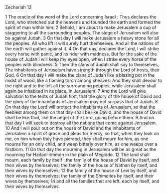 Zechariah 12

1	The oracle of the word of the Lord concerning Israel : Thus declares the Lord, who stretched out the heavens and founded the earth and formed the spirit of man within him:
2	Behold, I am about to make Jerusalem a cup of staggering to all the surrounding peoples. The siege of Jerusalem will also be against Judah.
3	On that day I will make Jerusalem a heavy stone for all the peoples. All who lift it will surely hurt themselves. And all the nations of the earth will gather against it.
4	On that day, declares the Lord, I will strike every horse with panic, and its rider with madness. But for the sake of the house of Judah I will keep my eyes open, when I strike every horse of the peoples with blindness.
5	Then the clans of Judah shall say to themselves, The inhabitants of Jerusalem have strength through the Lord of hosts, their God.
6	On that day I will make the clans of Judah like a blazing pot in the midst of wood, like a flaming torch among sheaves. And they shall devour to the right and to the left all the surrounding peoples, while Jerusalem shall again be inhabited in its place, in Jerusalem.
7	And the Lord will give salvation to the tents of Judah first, that the glory of the house of David and the glory of the inhabitants of Jerusalem may not surpass that of Judah.
8	On that day the Lord will protect the inhabitants of Jerusalem, so that the feeblest among them on that day shall be like David, and the house of David shall be like God, like the angel of the Lord, going before them.
9	And on that day I will seek to destroy all the nations that come against Jerusalem.
10	And I will pour out on the house of David and the inhabitants of Jerusalem a spirit of grace and pleas for mercy, so that, when they look on me, on him whom they have pierced, they shall mourn for him, as one mourns for an only child, and weep bitterly over him, as one weeps over a firstborn.
11	On that day the mourning in Jerusalem will be as great as the mourning for Hadad-rimmon in the plain of Megiddo.
12	The land shall mourn, each family by itself : the family of the house of David by itself, and their wives by themselves; the family of the house of Nathan by itself, and their wives by themselves;
13	the family of the house of Levi by itself, and their wives by themselves; the family of the Shimeites by itself, and their wives by themselves;
14	and all the families that are left, each by itself, and their wives by themselves.


